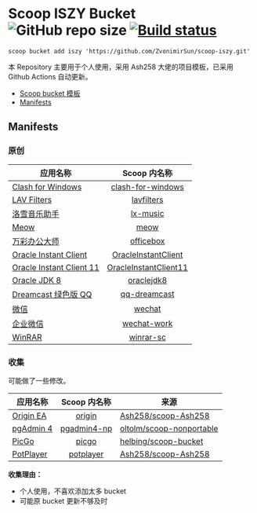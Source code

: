# Scoop ISZY Bucket ![GitHub repo size](https://img.shields.io/github/repo-size/zvonimirsun/scoop-iszy?style=flat&logo=github) [![Build status](https://img.shields.io/appveyor/ci/zvonimirsun/scoop-iszy/master?style=flat&logo=appveyor)](https://ci.appveyor.com/project/ZvonimirSun/scoop-iszy)

`scoop bucket add iszy 'https://github.com/ZvonimirSun/scoop-iszy.git'`

本 Repository 主要用于个人使用，采用 Ash258 大佬的项目模板，已采用 Github Actions 自动更新。

- [Scoop bucket 模板](https://github.com/Ash258/GenericBucket)
- [Manifests](#manifests)

## Manifests

### 原创

| 应用名称                                                                                     |                         Scoop 内名称                         |
| -------------------------------------------------------------------------------------------- | :----------------------------------------------------------: |
| [Clash for Windows](https://github.com/Fndroid/clash_for_windows_pkg)                        |     [clash-for-windows](./bucket/clash-for-windows.json)     |
| [LAV Filters](https://github.com/Nevcairiel/LAVFilters)                                      |            [lavfilters](./bucket/lavfilters.json)            |
| [洛雪音乐助手](https://github.com/lyswhut/lx-music-desktop)                                  |              [lx-music](./bucket/lx-music.json)              |
| [Meow](https://github.com/ZvonimirSun/MEOW)                                                  |                  [meow](./bucket/meow.json)                  |
| [万彩办公大师](http://www.wofficebox.com/)                                                   |             [officebox](./bucket/officebox.json)             |
| [Oracle Instant Client](https://www.oracle.com/database/technologies/instant-client.html)    |   [OracleInstantClient](./bucket/OracleInstantClient.json)   |
| [Oracle Instant Client 11](https://www.oracle.com/database/technologies/instant-client.html) | [OracleInstantClient11](./bucket/OracleInstantClient11.json) |
| [Oracle JDK 8](https://www.oracle.com/technetwork/java/javase/overview/index.html)           |            [oraclejdk8](./bucket/oraclejdk8.json)            |
| [Dreamcast 绿色版 QQ](http://dreamcast2.ys168.com/)                                          |          [qq-dreamcast](./bucket/qq-dreamcast.json)          |
| [微信](https://pc.weixin.qq.com/)                                                            |                [wechat](./bucket/wechat.json)                |
| [企业微信](https://work.weixin.qq.com/)                                                      |           [wechat-work](./bucket/wechat-work.json)           |
| [WinRAR](https://www.win-rar.com/)                                                           |             [winrar-sc](./bucket/winrar-sc.json)             |

### 收集

可能做了一些修改。

| 应用名称                                      |               Scoop 内名称               | 来源                                                                    |
| --------------------------------------------- | :--------------------------------------: | ----------------------------------------------------------------------- |
| [Origin EA](https://www.origin.com/)          |      [origin](./bucket/origin.json)      | [Ash258/scoop-Ash258](https://github.com/Ash258/scoop-Ash258)           |
| [pgAdmin 4](https://www.pgadmin.org)          | [pgadmin4-np](./bucket/pgadmin4-np.json) | [oltolm/scoop-nonportable](https://github.com/oltolm/scoop-nonportable) |
| [PicGo](https://github.com/Molunerfinn/PicGo) |       [picgo](./bucket/picgo.json)       | [helbing/scoop-bucket](https://github.com/helbing/scoop-bucket)         |
| [PotPlayer](https://potplayer.daum.net)       |   [potplayer](./bucket/potplayer.json)   | [Ash258/scoop-Ash258](https://github.com/Ash258/scoop-Ash258)           |

**收集理由：**

- 个人使用，不喜欢添加太多 bucket
- 可能原 bucket 更新不够及时

